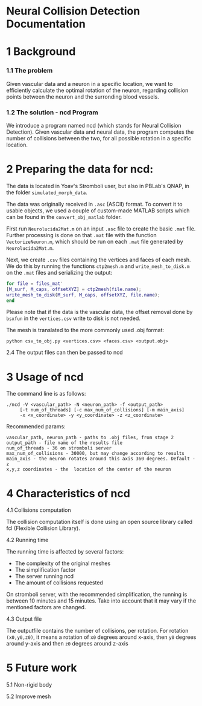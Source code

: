 # Neural Collision Detection Documentation

1	Background
==============
### 1.1	The problem

Given vascular data and a neuron in a specific location, we want to efficiently
calculate the optimal rotation of the neuron, regarding collision points between
the neuron and the surronding blood vessels.

### 1.2	The solution - ncd Program

We introduce a program named ncd (which stands for Neural Collision Detection).
Given vascular data and neural data, the program computes the number of collisions
between the two, for all possible rotation in a specific location.

	
2	Preparing the data for ncd:
===============================
The data is located in Yoav's Stromboli user, but also in PBLab's QNAP, in the folder `simulated_morph_data`.

The data was originally received in `.asc` (ASCII) format. To convert it to usable
objects, we used a couple of custom-made MATLAB scripts which can be found in the 
`convert_obj_matlab` folder.

First run `Neurolucida2Mat.m` on an input `.asc` file to create
the basic `.mat` file. Further processing is done on that `.mat`
file with the function `VectorizeNeuron.m`, which should be
run on each `.mat` file generated by `Neurolucida2Mat.m`.

Next, we create `.csv` files containing the vertices and faces of
each mesh. We do this by running the functions `ctp2mesh.m` and `write_mesh_to_disk.m` on the `.mat` files and serializing the output:

```matlab
for file = files_mat'
[M_surf, M_caps, offsetXYZ] = ctp2mesh(file.name);
write_mesh_to_disk(M_surf, M_caps, offsetXYZ, file.name);
end
```

Please note that if the data is the vascular data, the offset removal
done by `bsxfun` in the `vertices.csv` write to disk is not needed.

The mesh is translated to the more commonly used .obj format:

`python csv_to_obj.py <vertices.csv> <faces.csv> <output.obj>`

2.4	The output files can then be passed to ncd

3	Usage of ncd
================
The command line is as follows:

    ./ncd -V <vascular_path> -N <neuron_path> -f <output_path>
         [-t num_of_threads] [-c max_num_of_collisions] [-m main_axis]
         -x <x_coordinate> -y <y_coordinate> -z <z_coordinate>

Recommended params:

	vascular_path, neuron_path - paths to .obj files, from stage 2
	output_path - file name of the results file
	num_of_threads - 36 on stromboli server
	max_num_of_collisions - 30000, but may change according to results
	main_axis - the neuron rotates around this axis 360 degrees. Default - z
	x,y,z coordinates - the  location of the center of the neuron

4	Characteristics of ncd
==========================

4.1	Collisions computation

The collision computation itself is done using an open source library called
fcl (Flexible Collision Library). 

4.2	Running time

The running time is affected by several factors:

- The complexity of the original meshes 
- The simplification factor
- The server running ncd
- The amount of collisions requested
  
On stromboli server, with the recommended simplification, the running is
between 10 minutes and 15 minutes. Take into account that it may vary
if the mentioned factors are changed.

4.3	Output file

The outputfile contains the number of collisions, per rotation.
For rotation `(x0,y0,z0)`, it means a rotation of `x0` degrees around x-axis,
then `y0` degrees around y-axis and then `z0` degrees around z-axis


5	Future work
===============

5.1	Non-rigid body

5.2 Improve mesh
